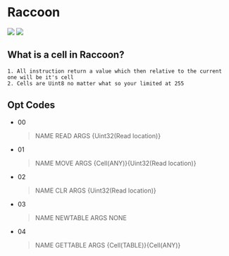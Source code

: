 # Raccoon
<a href="https://www.lua.org/"><img src="https://img.shields.io/badge/Lua-5.4-blue"></a>
<a href="https://github.com/TheOfficialSeb/Raccoon"><img src="https://img.shields.io/badge/Raccoon-BETA-blue"></a>
## What is a cell in Raccoon?
	1. All instruction return a value which then relative to the current one will be it's cell
	2. Cells are Uint8 no matter what so your limited at 255
## Opt Codes
- 00
	> NAME READ
	> ARGS {Uint32(Read location)}
- 01
	> NAME MOVE
	> ARGS {Cell(ANY)}{Uint32(Read location)}
- 02
	> NAME CLR
	> ARGS {Uint32(Read location)}
- 03
	> NAME NEWTABLE
	> ARGS NONE
- 04
	> NAME GETTABLE
	> ARGS {Cell(TABLE)}{Cell(ANY)}
